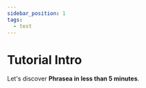 ```yaml
---
sidebar_position: 1
tags:
  - test
---
```


# Tutorial Intro

Let's discover **Phrasea in less than 5 minutes**.
